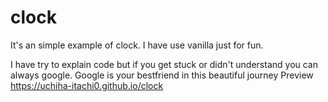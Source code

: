 # clock

It's an simple example of clock.
I have use vanilla just for fun.

I have try to explain code but if you get stuck or didn't understand you can always google. Google is your bestfriend in this beautiful journey
Preview  https://uchiha-itachi0.github.io/clock
